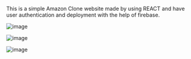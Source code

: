 This is a simple Amazon Clone website made by using REACT and have user authentication and deployment with the help of firebase.


![image](https://user-images.githubusercontent.com/64160530/125284249-d9fe6880-e336-11eb-9bf2-e77ff0cff266.png)


![image](https://user-images.githubusercontent.com/64160530/125284262-de2a8600-e336-11eb-958f-d9a7fa0212fd.png)


![image](https://user-images.githubusercontent.com/64160530/125284272-e1257680-e336-11eb-9a0e-9a61f9774495.png)
